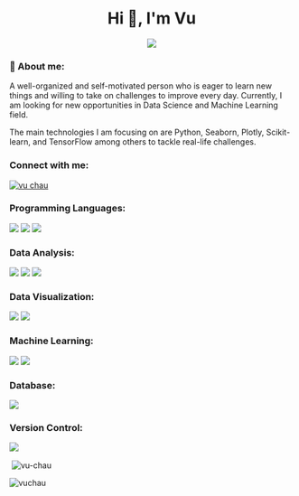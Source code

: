 
<h1 align="center">Hi 👋, I'm Vu</h1>

<p align="center">
<img src="https://github.com/vuchau8592/vuchau8592/blob/main/cat.gif">
</p> 

<h3>💬 About me:</h3>

<p align="left">A well-organized and self-motivated person who is eager to learn new things and willing to take on challenges to improve every day. Currently, I am looking for new opportunities in Data Science and Machine Learning field.</p>
<p align="left">The main technologies I am focusing on are Python, Seaborn, Plotly, Scikit-learn, and TensorFlow among others to tackle real-life challenges.</p>

<h3 align="left">Connect with me:</h3>
<p align="left">
<a href="https://www.linkedin.com/in/vu-chau8592/" target="blank"><img align="center" src="https://img.shields.io/badge/LinkedIn-0077B5?style=for-the-badge&logo=linkedin&logoColor=white" alt="vu chau" /></a>
</p>

<h3 align="left">Programming Languages:</h3>
<p align="left"><img src="https://img.shields.io/badge/Python-3776AB?style=for-the-badge&logo=python&logoColor=white"> <img src="https://img.shields.io/badge/Java-ED8B00?style=for-the-badge&logo=java&logoColor=white"> <img src="https://img.shields.io/badge/Haskell-5D4F85?style=for-the-badge&logo=haskell&logoColor=white"></p>

<h3 align="left">Data Analysis:</h3>
<p align="left"> <img src="https://img.shields.io/badge/Pandas-150458?style=for-the-badge&logo=pandas&logoColor=white"> <img src="https://img.shields.io/badge/Numpy-013243?style=for-the-badge&logo=numpy&logoColor=white"> <img src="https://img.shields.io/badge/Dask-404D59?style=for-the-badge"> </p>

<h3 align="left">Data Visualization:</h3>
<p align="left">  <img src="https://img.shields.io/badge/Seaborn-3776AB?style=for-the-badge">  <img src="https://img.shields.io/badge/Plotly-5D4F85?style=for-the-badge"> </p>

<h3 align="left">Machine Learning:</h3>
<p align="left"> <img src="https://img.shields.io/badge/Scikitlearn-F7931E?style=for-the-badge&logo=scikit-learn&logoColor=white"> <img src="https://img.shields.io/badge/Keras-D00000?style=for-the-badge&logo=keras&logoColor=white"> </p>

<h3 align="left">Database:</h3>
<p align="left"> <img src="https://img.shields.io/badge/SQLite-07405E?style=for-the-badge&logo=sqlite&logoColor=white"> </p>

<h3 align="left">Version Control:</h3>
<p align="left"> <img src="https://img.shields.io/badge/Git-F05032?style=for-the-badge&logo=git&logoColor=white"> </p>

<p>&nbsp;<img align="center" src="https://github-readme-stats.vercel.app/api?username=vuchau8592&show_icons=true&locale=en&theme=radical" alt="vu-chau" /></p>


<p><img align="center" src="https://github-readme-streak-stats.herokuapp.com/?user=vuchau8592&theme=dark" alt="vuchau" /></p>

<!--
**vuchau8592/vuchau8592** is a ✨ _special_ ✨ repository because its `README.md` (this file) appears on your GitHub profile.

Here are some ideas to get you started:

- 🔭 I’m currently working on ...
- 🌱 I’m currently learning ...
- 👯 I’m looking to collaborate on ...
- 🤔 I’m looking for help with ...
- 💬 Ask me about ...
- 📫 How to reach me: ...
- 😄 Pronouns: ...
- ⚡ Fun fact: ...
-->
